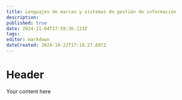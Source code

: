 ```yaml
---
title: Lenguajes de marcas y sistemas de gestión de información
description: 
published: true
date: 2024-11-04T17:59:36.133Z
tags: 
editor: markdown
dateCreated: 2024-10-22T17:18:27.697Z
---
```


# Header
Your content here